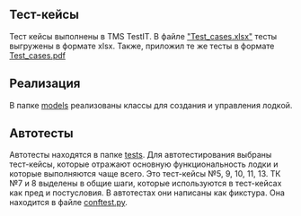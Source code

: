 ## Тест-кейсы
Тест кейсы выполнены в TMS TestIT.
В файле ["Test_cases.xlsx"](Test_cases.xlsx) тесты выгружены в формате xlsx. Также, приложил те же тесты в формате [Test_cases.pdf](Test_cases.pdf)

## Реализация
В папке [models](models) реализованы классы для создания и управления лодкой.

## Автотесты
Автотесты находятся в папке [tests](tests). 
Для автотестирования выбраны тест-кейсы, которые отражают основную функциональность лодки и которые выполняются чаще всего.
Это тест-кейсы №5, 9, 10, 11, 13. ТК №7 и 8 выделены в общие шаги, которые используются в тест-кейсах как пред и постусловия. В автотестах они написаны как фикстура. Она находится в файле [conftest.py](conftest.py). 